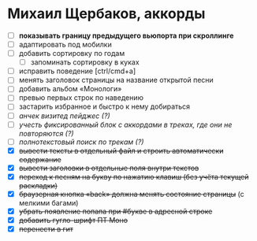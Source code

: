 Михаил Щербаков, аккорды
========================

  - [ ] **показывать границу предыдущего вьюпорта при скроллинге**
  - [ ] адаптировать под мобилки
  - [ ] добавить сортировку по годам
    - [ ] запоминать сортировку в куках
  - [ ] исправить поведение [ctrl/cmd+a]
  - [ ] менять заголовок страницы на название открытой песни
  - [ ] добавить альбом «Монологи»
  - [ ] превью первых строк по наведению
  - [ ] застарить избранное и быстро к нему добираться
  - [ ] _анчек визитед пейджес (?)_
  - [ ] _учесть фиксированный блок с аккордами в треках, где они не повторяются (?)_
  - [ ] _полнотекстовый поиск по трекам (?)_
  - [X] ~~вывести тексты в отдельный файл и строить автоматически содержание~~
  - [X] ~~вывести заголовки в отдельные поля внутри текстов~~
  - [X] ~~переход к песням на букву по нажатию клавиш (без учёта текущей раскладки)~~
  - [X] ~~браузерная кнопка «back» должна менять состояние страницы~~ (с мелкими багами)
  - [X] ~~убрать появление попапа при #букве в адресной строке~~
  - [X] ~~добавить гугло-шрифт ПТ Моно~~
  - [X] ~~перенести в гит~~
